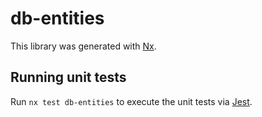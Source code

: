 # db-entities

This library was generated with [Nx](https://nx.dev).

## Running unit tests

Run `nx test db-entities` to execute the unit tests via [Jest](https://jestjs.io).
